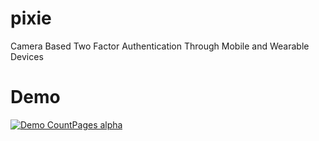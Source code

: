 # pixie
Camera Based Two Factor Authentication Through Mobile and Wearable Devices

# Demo
[![Demo CountPages alpha](https://j.gifs.com/qjBr3D.gif)](https://youtu.be/tWepolcXUJg)
